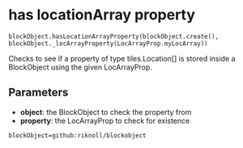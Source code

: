 # has locationArray property

```sig
blockObject.hasLocationArrayProperty(blockObject.create(), blockObject._locArrayProperty(LocArrayProp.myLocArray))
```

Checks to see if a property of type tiles.Location[] is stored inside a BlockObject using the given LocArrayProp.

## Parameters

* **object**: the BlockObject to check the property from
* **property**: the LocArrayProp to check for existence

```package
blockObject=github:riknoll/blockobject
```

